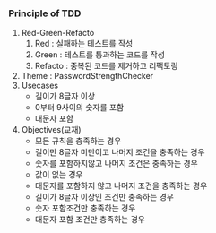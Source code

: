 ### Principle of TDD
1. Red-Green-Refacto
   1. Red : 실패하는 테스트를 작성
   2. Green : 테스트를 통과하는 코드를 작성
   3. Refacto : 중복된 코드를 제거하고 리팩토링
2. Theme : PasswordStrengthChecker
3. Usecases
    - 길이가 8글자 이상
    - 0부터 9사이의 숫자를 포함
    - 대문자 포함
4. Objectives(교재)
    - 모든 규칙을 충족하는 경우
    - 길이만 8글자 미만이고 나머지 조건을 충족하는 경우
    - 숫자를 포함하지않고 나머지 조건은 충족하는 경우
    - 값이 없는 경우
    - 대문자를 포함하지 않고 나머지 조건을 충족하는 경우
    - 길이가 8글자 이상인 조건만 충족하는 경우
    - 숫자 포함조건만 충족하는 경우
    - 대문자 포함 조건만 충족하는 경우
